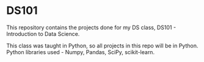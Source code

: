 # DS101

This repository contains the projects done for my DS class, DS101 - Introduction to Data Science.

This class was taught in Python, so all projects in this repo will be in Python. Python libraries used - Numpy, Pandas, SciPy, scikit-learn.
